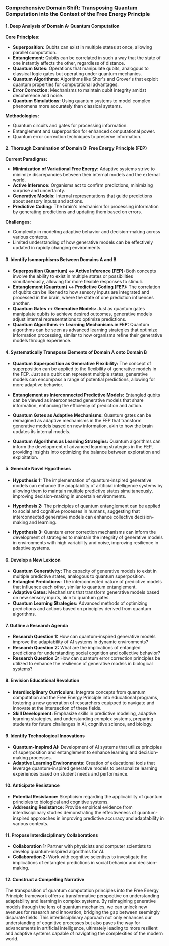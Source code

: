 ### Comprehensive Domain Shift: Transposing Quantum Computation into the Context of the Free Energy Principle

#### 1. Deep Analysis of Domain A: Quantum Computation

**Core Principles:**
- **Superposition:** Qubits can exist in multiple states at once, allowing parallel computation.
- **Entanglement:** Qubits can be correlated in such a way that the state of one instantly affects the other, regardless of distance.
- **Quantum Gates:** Operations that manipulate qubits, analogous to classical logic gates but operating under quantum mechanics.
- **Quantum Algorithms:** Algorithms like Shor's and Grover's that exploit quantum properties for computational advantages.
- **Error Correction:** Mechanisms to maintain qubit integrity amidst decoherence and noise.
- **Quantum Simulations:** Using quantum systems to model complex phenomena more accurately than classical systems.

**Methodologies:**
- Quantum circuits and gates for processing information.
- Entanglement and superposition for enhanced computational power.
- Quantum error correction techniques to preserve information.

#### 2. Thorough Examination of Domain B: Free Energy Principle (FEP)

**Current Paradigms:**
- **Minimization of Variational Free Energy:** Adaptive systems strive to minimize discrepancies between their internal models and the external world.
- **Active Inference:** Organisms act to confirm predictions, minimizing surprise and uncertainty.
- **Generative Models:** Internal representations that guide predictions about sensory inputs and actions.
- **Predictive Coding:** The brain's mechanism for processing information by generating predictions and updating them based on errors.

**Challenges:**
- Complexity in modeling adaptive behavior and decision-making across various contexts.
- Limited understanding of how generative models can be effectively updated in rapidly changing environments.

#### 3. Identify Isomorphisms Between Domains A and B

- **Superposition (Quantum) ↔ Active Inference (FEP):** Both concepts involve the ability to exist in multiple states or possibilities simultaneously, allowing for more flexible responses to stimuli.
- **Entanglement (Quantum) ↔ Predictive Coding (FEP):** The correlation of qubits can be likened to how sensory inputs are integrated and processed in the brain, where the state of one prediction influences another.
- **Quantum Gates ↔ Generative Models:** Just as quantum gates manipulate qubits to achieve desired outcomes, generative models adjust internal representations to optimize predictions.
- **Quantum Algorithms ↔ Learning Mechanisms in FEP:** Quantum algorithms can be seen as advanced learning strategies that optimize information processing, similar to how organisms refine their generative models through experience.

#### 4. Systematically Transpose Elements of Domain A onto Domain B

- **Quantum Superposition as Generative Flexibility:** The concept of superposition can be applied to the flexibility of generative models in the FEP. Just as a qubit can represent multiple states, generative models can encompass a range of potential predictions, allowing for more adaptive behavior.
  
- **Entanglement as Interconnected Predictive Models:** Entangled qubits can be viewed as interconnected generative models that share information, enhancing the efficiency of prediction and action.

- **Quantum Gates as Adaptive Mechanisms:** Quantum gates can be reimagined as adaptive mechanisms in the FEP that transform generative models based on new information, akin to how the brain updates its internal models.

- **Quantum Algorithms as Learning Strategies:** Quantum algorithms can inform the development of advanced learning strategies in the FEP, providing insights into optimizing the balance between exploration and exploitation.

#### 5. Generate Novel Hypotheses

- **Hypothesis 1:** The implementation of quantum-inspired generative models can enhance the adaptability of artificial intelligence systems by allowing them to maintain multiple predictive states simultaneously, improving decision-making in uncertain environments.

- **Hypothesis 2:** The principles of quantum entanglement can be applied to social and cognitive processes in humans, suggesting that interconnected generative models can enhance collective decision-making and learning.

- **Hypothesis 3:** Quantum error correction mechanisms can inform the development of strategies to maintain the integrity of generative models in environments with high variability and noise, improving resilience in adaptive systems.

#### 6. Develop a New Lexicon

- **Quantum Generativity:** The capacity of generative models to exist in multiple predictive states, analogous to quantum superposition.
- **Entangled Predictions:** The interconnected nature of predictive models that influence each other, similar to quantum entanglement.
- **Adaptive Gates:** Mechanisms that transform generative models based on new sensory inputs, akin to quantum gates.
- **Quantum Learning Strategies:** Advanced methods of optimizing predictions and actions based on principles derived from quantum algorithms.

#### 7. Outline a Research Agenda

- **Research Question 1:** How can quantum-inspired generative models improve the adaptability of AI systems in dynamic environments?
- **Research Question 2:** What are the implications of entangled predictions for understanding social cognition and collective behavior?
- **Research Question 3:** How can quantum error correction principles be utilized to enhance the resilience of generative models in biological systems?

#### 8. Envision Educational Revolution

- **Interdisciplinary Curriculum:** Integrate concepts from quantum computation and the Free Energy Principle into educational programs, fostering a new generation of researchers equipped to navigate and innovate at the intersection of these fields.
- **Skill Development:** Emphasize skills in predictive modeling, adaptive learning strategies, and understanding complex systems, preparing students for future challenges in AI, cognitive science, and biology.

#### 9. Identify Technological Innovations

- **Quantum-Inspired AI:** Development of AI systems that utilize principles of superposition and entanglement to enhance learning and decision-making processes.
- **Adaptive Learning Environments:** Creation of educational tools that leverage quantum-inspired generative models to personalize learning experiences based on student needs and performance.

#### 10. Anticipate Resistance

- **Potential Resistance:** Skepticism regarding the applicability of quantum principles to biological and cognitive systems.
- **Addressing Resistance:** Provide empirical evidence from interdisciplinary studies demonstrating the effectiveness of quantum-inspired approaches in improving predictive accuracy and adaptability in various contexts.

#### 11. Propose Interdisciplinary Collaborations

- **Collaboration 1:** Partner with physicists and computer scientists to develop quantum-inspired algorithms for AI.
- **Collaboration 2:** Work with cognitive scientists to investigate the implications of entangled predictions in social behavior and decision-making.

#### 12. Construct a Compelling Narrative

The transposition of quantum computation principles into the Free Energy Principle framework offers a transformative perspective on understanding adaptability and learning in complex systems. By reimagining generative models through the lens of quantum mechanics, we can unlock new avenues for research and innovation, bridging the gap between seemingly disparate fields. This interdisciplinary approach not only enhances our understanding of cognitive processes but also paves the way for advancements in artificial intelligence, ultimately leading to more resilient and adaptive systems capable of navigating the complexities of the modern world.